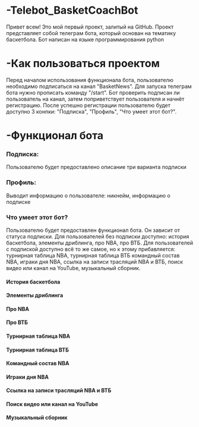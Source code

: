 # -Telebot_BasketCoachBot

Привет всем! Это мой первый проект, залитый на GitHub. Проект представляет собой телеграм бота, который основан на тематику баскетбола. Бот написан на языке программирования python

# -Как пользоваться проектом
Перед началом использования функционала бота, пользователю необходимо подписаться на канал "BasketNews". Для запуска телеграм бота нужно прописать команду "/start". Бот проверить подписан ли пользователь на канал, затем поприветствует пользователя и начнёт регистрацию. После успешно регистрации пользователю будет доступно 3 конпки: "Подписка", "Профиль", "Что умеет этот бот?".

# -Функционал бота

### Подписка:
 Пользователю будет предоставлено описание три варианта подписки

### Профиль:
 Выводит информацию о пользователе: никнейм, информацию о подписке
 
### Что умеет этот бот?
 Пользователю будет предоставлен функционал бота. Он зависит от статуса подписки. Для пользователей без подписки доступно: история баскетбола, элементы дриблинга, про NBA, про ВТБ. Для пользователей с подпиской доступно всё то же самое, но к этому прибавляется: турнирная таблица NBA, турнирная таблица ВТБ
командный состав NBA, играки дня NBA, ссылка на записи трасляций NBA и ВТБ, поиск видео или канал на YouTube, музыкальный сборник.

#### История баскетбола
#### Элементы дриблинга
#### Про NBA
#### Про ВТБ
#### Турнирная таблица NBA
#### Турнирная таблица ВТБ
#### Командный состав NBA
#### Играки дня NBA
#### Ссылка на записи трасляций NBA и ВТБ
#### Поиск видео или канал на YouTube
#### Музыкальный сборник
